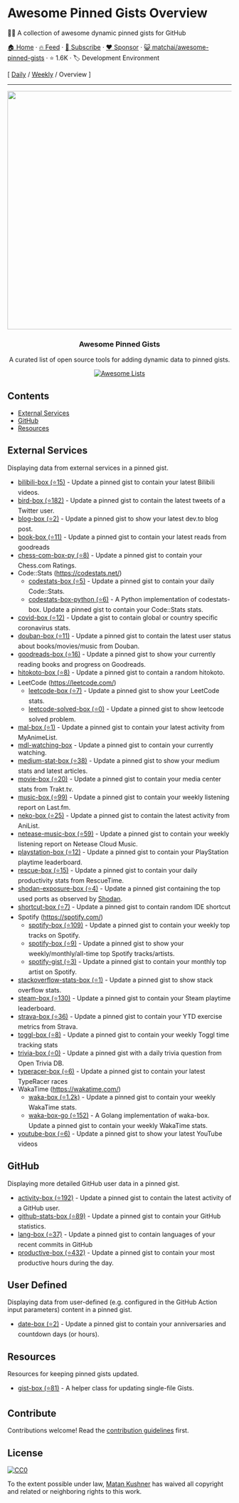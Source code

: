 # Awesome Pinned Gists Overview

📌✨ A collection of awesome dynamic pinned gists for GitHub

[🏠 Home](/README.md) · [🔥 Feed](https://www.trackawesomelist.com/matchai/awesome-pinned-gists/rss.xml) · [📮 Subscribe](https://trackawesomelist.us17.list-manage.com/subscribe?u=d2f0117aa829c83a63ec63c2f&id=36a103854c) · [❤️  Sponsor](https://github.com/sponsors/theowenyoung) · [😺 matchai/awesome-pinned-gists](https://github.com/matchai/awesome-pinned-gists) · ⭐ 1.6K · 🏷️ Development Environment

[ [Daily](/content/matchai/awesome-pinned-gists/README.md) / [Weekly](/content/matchai/awesome-pinned-gists/week/README.md) / Overview ]

---

<p align="center">
  <img src="https://user-images.githubusercontent.com/4658208/57482610-14f64480-7273-11e9-862e-80d9fe332311.png" width="535">
  <h3 align="center">Awesome Pinned Gists</h3>
  <p align="center">A curated list of open source tools for adding dynamic data to pinned gists.<p>
  <p align="center">
    <a href="https://awesome.re"><img src="https://awesome.re/badge.svg" alt="Awesome Lists"></a>
  </p>
</p>

## Contents

*   [External Services](#external-services)
*   [GitHub](#github)
*   [Resources](#resources)

## External Services

Displaying data from external services in a pinned gist.

*   [bilibili-box (⭐15)](https://github.com/KeJunMao/bilibili-box) - Update a pinned gist to contain your latest Bilibili videos.
*   [bird-box (⭐182)](https://github.com/matchai/bird-box) - Update a pinned gist to contain the latest tweets of a Twitter user.
*   [blog-box (⭐2)](https://github.com/Aveek-Saha/blog-box) - Update a pinned gist to show your latest dev.to blog post.
*   [book-box (⭐11)](https://github.com/amorriscode/book-box) - Update a pinned gist to contain your latest reads from goodreads
*   [chess-com-box-py (⭐8)](https://github.com/sciencepal/chess-com-box-py) - Update a pinned gist to contain your Chess.com Ratings.
*   Code::Stats (<https://codestats.net/>)
    *   [codestats-box (⭐5)](https://github.com/Ancientwood/codestats-box) - Update a pinned gist to contain your daily Code::Stats.
    *   [codestats-box-python (⭐6)](https://github.com/aksh1618/codestats-box-python) - A Python implementation of codestats-box. Update a pinned gist to contain your Code::Stats stats.
*   [covid-box (⭐12)](https://github.com/puf17640/covid-box) - Update a gist to contain global or country specific coronavirus stats.
*   [douban-box (⭐11)](https://github.com/CodeDaraW/douban-box) - Update a pinned gist to contain the latest user status about books/movies/music from Douban.
*   [goodreads-box (⭐16)](https://github.com/mdluo/goodreads-box) - Update a pinned gist to show your currently reading books and progress on Goodreads.
*   [hitokoto-box (⭐8)](https://github.com/greenhandatsjtu/hitokoto-box) - Update a pinned gist to contain a random hitokoto.
*   LeetCode (<https://leetcode.com/>)
    *   [leetcode-box (⭐7)](https://github.com/puiiyuen/leetcode-box) - Update a pinned gist to show your LeetCode stats.
    *   [leetcode-solved-box (⭐0)](https://github.com/Pudding124/leetcode-solved-box) - Update a pinned gist to show leetcode solved problem.
*   [mal-box (⭐1)](https://github.com/jckli/mal-box) - Update a pinned gist to contain your latest activity from MyAnimeList.
*   [mdl-watching-box](https://github.com/facalz/mdl-watching-box) - Update a pinned gist to contain your currently watching.
*   [medium-stat-box (⭐38)](https://github.com/kylemocode/medium-stat-box) - Update a pinned gist to show your medium stats and latest articles.
*   [movie-box (⭐20)](https://github.com/LuisAlejandro/movie-box) - Update a pinned gist to contain your media center stats from Trakt.tv.
*   [music-box (⭐99)](https://github.com/jacc/music-box) - Update a pinned gist to contain your weekly listening report on Last.fm.
*   [neko-box (⭐25)](https://github.com/RangerDigital/neko-box) - Update a pinned gist to contain the latest activity from AniList.
*   [netease-music-box (⭐59)](https://github.com/Leecason/netease-music-box) - Update a pinned gist to contain your weekly listening report on Netease Cloud Music.
*   [playstation-box (⭐12)](https://github.com/Swilder-M/playstation-box) - Update a pinned gist to contain your PlayStation playtime leaderboard.
*   [rescue-box (⭐15)](https://github.com/joshghent/rescue-box) - Update a pinned gist to contain your daily productivity stats from RescueTime.
*   [shodan-exposure-box (⭐4)](https://github.com/ChrisCarini/shodan-exposure-box) - Update a pinned gist containing the top used ports as observed by [Shodan](https://www.shodan.io/).
*   [shortcut-box (⭐7)](https://github.com/artemnovichkov/shortcut-box) - Update a pinned gist to contain random IDE shortcut
*   Spotify (<https://spotify.com/>)
    *   [spotify-box (⭐109)](https://github.com/izayl/spotify-box) - Update a pinned gist to contain your weekly top tracks on Spotify.
    *   [spotify-box (⭐9)](https://github.com/Aveek-Saha/spotify-box) - Update a pinned gist to show your weekly/monthly/all-time top Spotify tracks/artists.
    *   [spotify-gist (⭐3)](https://github.com/mporracindie/spotify-gist) - Update a pinned gist to contain your monthly top artist on Spotify.
*   [stackoverflow-stats-box (⭐1)](https://github.com/Pudding124/stackoverflow-stats-box) - Update a pinned gist to show stack overflow stats.
*   [steam-box (⭐130)](https://github.com/YouEclipse/steam-box) - Update a pinned gist to contain your Steam playtime leaderboard.
*   [strava-box (⭐36)](https://github.com/JohnPhamous/strava-box) - Update a pinned gist to contain your YTD exercise metrics from Strava.
*   [toggl-box (⭐8)](https://github.com/tobimori/toggl-box) - Update a pinned gist to contain your weekly Toggl time tracking stats
*   [trivia-box (⭐0)](https://github.com/ChrisCarini/trivia-box) - Update a pinned gist with a daily trivia question from Open Trivia DB.
*   [typeracer-box (⭐6)](https://github.com/tobimori/typeracer-box) - Update a pinned gist to contain your latest TypeRacer races
*   WakaTime (<https://wakatime.com/>)
    *   [waka-box (⭐1.2k)](https://github.com/matchai/waka-box) - Update a pinned gist to contain your weekly WakaTime stats.
    *   [waka-box-go (⭐152)](https://github.com/YouEclipse/waka-box-go) - A Golang implementation of waka-box. Update a pinned gist to contain your weekly WakaTime stats.
*   [youtube-box (⭐6)](https://github.com/SinaKhalili/youtube-box) - Update a pinned gist to show your latest YouTube videos

## GitHub

Displaying more detailed GitHub user data in a pinned gist.

*   [activity-box (⭐192)](https://github.com/JasonEtco/activity-box) - Update a pinned gist to contain the latest activity of a GitHub user.
*   [github-stats-box (⭐89)](https://github.com/bokub/github-stats-box) - Update a pinned gist to contain your GitHub statistics.
*   [lang-box (⭐37)](https://github.com/inokawa/lang-box) - Update a pinned gist to contain languages of your recent commits in GitHub
*   [productive-box (⭐432)](https://github.com/maxam2017/productive-box) - Update a pinned gist to contain your most productive hours during the day.

## User Defined

Displaying data from user-defined (e.g. configured in the GitHub Action input parameters) content in a pinned gist.

*   [date-box (⭐2)](https://github.com/kf-liu/date-box) - Update a pinned gist to contain your anniversaries and countdown days (or hours).

## Resources

Resources for keeping pinned gists updated.

*   [gist-box (⭐81)](https://github.com/JasonEtco/gist-box) - A helper class for updating single-file Gists.

## Contribute

Contributions welcome! Read the [contribution guidelines](https://github.com/matchai/awesome-pinned-gists/blob/master/README.md/contributing.md) first.

## License

[![CC0](https://mirrors.creativecommons.org/presskit/buttons/88x31/svg/cc-zero.svg)](https://creativecommons.org/publicdomain/zero/1.0)

To the extent possible under law, [Matan Kushner](https://github.com/matchai) has waived all copyright and
related or neighboring rights to this work.


